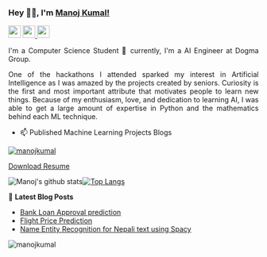 ### Hey 👋🏽, I'm [Manoj Kumal!](https://manojkumal.com.np) 
 
<p>
  <a href="mailto:manoj.kumal152@gmail.com"><img src="https://img.shields.io/badge/Email-%23E4405F.svg?&style=for-the-badge&logo=gmail&logoColor=white" height=25></a>
  <a href="https://www.linkedin.com/in/manojkumal/"><img src="https://img.shields.io/badge/linkedin-%230077B5.svg?&style=for-the-badge&logo=linkedin&logoColor=white" height=25</a>
  <a href="https://www.instagram.com/i_ammanoj1/"><img src="https://img.shields.io/badge/instagram-%23E4405F.svg?&style=for-the-badge&logo=instagram&logoColor=white" height=25></a>  
 
</p>
 
<div style="text-align: justify">
 
 
I'm  a Computer Science Student 🚀 currently, I'm a AI Engineer at Dogma Group.
 
One of the hackathons I attended sparked my interest in Artificial Intelligence as I was amazed by the projects created by seniors. Curiosity is the first and most important attribute that motivates people to learn new things. Because of my enthusiasm, love, and dedication to learning AI, I was able to get a large amount of expertise in Python and the mathematics behind each ML technique.
 
 
  </div>
 

- 📫 Published Machine Learning Projects Blogs

<p align="left"> <a href="https://github.com/ryo-ma/github-profile-trophy"><img src="https://github-profile-trophy.vercel.app/?username=manojkumal" alt="manojkumal" /></a> </p>

[Download Resume](https://manojkumal.com.np)
 
![Manoj's github stats](https://github-readme-stats.vercel.app/api?username=manojkumal&count_private=true&show_icons=true&theme=dark)<a href="https://github.com/manojkumal">[![Top Langs](https://github-readme-stats.vercel.app/api/top-langs/?username=manojkumal&layout=compact&theme=dark)](https://github.com/manojkumal)</a>
 
 
📕 **Latest Blog Posts**
<!-- BLOG-POST-LIST:START -->
- [Bank Loan Approval prediction](https://medium.com/@manojkumal/bank-loan-approval-prediction-using-different-machine-learning-algorithms-f69cbf122423)
- [Flight Price Prediction](https://medium.com/@manojkumal/flight-price-prediction-using-different-machine-learning-algorithms-142c92e4652a)
- [Name Entity Recognition for Nepali text using Spacy](https://medium.com/@manojkumal/name-entity-recognition-for-nepali-text-using-spacy-eafeea0ac00b)
<!-- BLOG-POST-LIST:END -->
 
<!--  <p><img align="center" src="https://github-readme-streak-stats.herokuapp.com/?user=manojkumal&" alt="manojkumal" /></p> -->
 <p align="left"> <img src="https://komarev.com/ghpvc/?username=manojkumal&label=Profile%20views&color=0e75b6&style=flat" alt="manojkumal" /> </p>
<!--  <img src="https://visitor-badge.glitch.me/badge?page_id=manojkumal.manojkumal" alt="Visitors Counter"> -->
